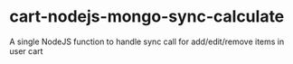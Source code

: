 # cart-nodejs-mongo-sync-calculate
A single NodeJS function to handle sync call for add/edit/remove items in user cart
